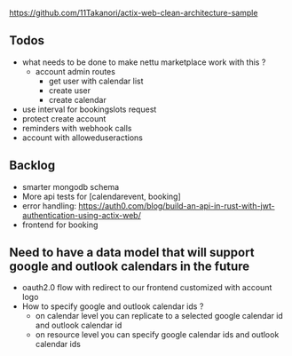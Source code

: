 https://github.com/11Takanori/actix-web-clean-architecture-sample

## Todos

- what needs to be done to make nettu marketplace work with this ? 
    - account admin routes 
      - get user with calendar list
      - create user
      - create calendar
- use interval for bookingslots request
- protect create account
- reminders with webhook calls
- account with alloweduseractions


## Backlog

- smarter mongodb schema
- More api tests for [calendarevent, booking]
- error handling: https://auth0.com/blog/build-an-api-in-rust-with-jwt-authentication-using-actix-web/
- frontend for booking


## Need to have a data model that will support google and outlook calendars in the future
- oauth2.0 flow with redirect to our frontend customized with account logo
- How to specify google and outlook calendar ids ? 
  - on calendar level you can replicate to a selected google calendar id and outlook calendar id
  - on resource level you can specify google calendar ids and outlook calendar ids

